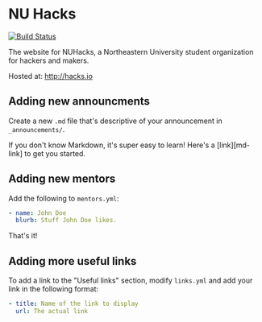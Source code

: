 NU Hacks
=======
[![Build Status](https://travis-ci.org/kylesferrazza/hacks.github.io.svg?branch=master)](https://travis-ci.org/kylesferrazza/hacks.github.io)

The website for NUHacks, a Northeastern University student organization for hackers and makers.

Hosted at: http://hacks.io

## Adding new announcments
Create a new `.md` file that's descriptive of your announcement in `_announcements/`.

If you don't know Markdown, it's super easy to learn! Here's a [link][md-link] to get you started.

## Adding new mentors
Add the following to `mentors.yml`:
```yml
- name: John Doe
  blurb: Stuff John Doe likes.
```

That's it!

## Adding more useful links
To add a link to the "Useful links" section, modify `links.yml` and add your link in the following format:
```yml
- title: Name of the link to display
  url: The actual link
```
